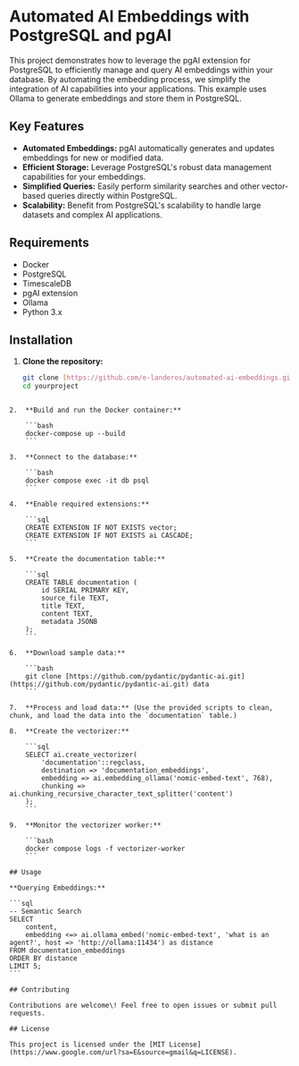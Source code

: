 
# Automated AI Embeddings with PostgreSQL and pgAI

This project demonstrates how to leverage the pgAI extension for PostgreSQL to efficiently manage and query AI embeddings within your database. By automating the embedding process, we simplify the integration of AI capabilities into your applications. This example uses Ollama to generate embeddings and store them in PostgreSQL.

## Key Features

* **Automated Embeddings:** pgAI automatically generates and updates embeddings for new or modified data.
* **Efficient Storage:**  Leverage PostgreSQL's robust data management capabilities for your embeddings.
* **Simplified Queries:** Easily perform similarity searches and other vector-based queries directly within PostgreSQL.
* **Scalability:** Benefit from PostgreSQL's scalability to handle large datasets and complex AI applications.

## Requirements

* Docker
* PostgreSQL
* TimescaleDB
* pgAI extension
* Ollama
* Python 3.x

## Installation

1. **Clone the repository:**
   ```bash
   git clone [https://github.com/e-landeros/automated-ai-embeddings.git](https://github.com/e-landeros/automated-ai-embeddings.git)
   cd yourproject
````

2.  **Build and run the Docker container:**

    ```bash
    docker-compose up --build
    ```

3.  **Connect to the database:**

    ```bash
    docker compose exec -it db psql
    ```

4.  **Enable required extensions:**

    ```sql
    CREATE EXTENSION IF NOT EXISTS vector;
    CREATE EXTENSION IF NOT EXISTS ai CASCADE;
    ```

5.  **Create the documentation table:**

    ```sql
    CREATE TABLE documentation (
        id SERIAL PRIMARY KEY,
        source_file TEXT,
        title TEXT,
        content TEXT,
        metadata JSONB
    );
    ```

6.  **Download sample data:**

    ```bash
    git clone [https://github.com/pydantic/pydantic-ai.git](https://github.com/pydantic/pydantic-ai.git) data
    ```

7.  **Process and load data:** (Use the provided scripts to clean, chunk, and load the data into the `documentation` table.)

8.  **Create the vectorizer:**

    ```sql
    SELECT ai.create_vectorizer(
        'documentation'::regclass,
        destination => 'documentation_embeddings',
        embedding => ai.embedding_ollama('nomic-embed-text', 768),
        chunking => ai.chunking_recursive_character_text_splitter('content')
    );
    ```

9.  **Monitor the vectorizer worker:**

    ```bash
    docker compose logs -f vectorizer-worker
    ```

## Usage

**Querying Embeddings:**

```sql
-- Semantic Search
SELECT
    content,
    embedding <=> ai.ollama_embed('nomic-embed-text', 'what is an agent?', host => 'http://ollama:11434') as distance
FROM documentation_embeddings
ORDER BY distance
LIMIT 5;
```

## Contributing

Contributions are welcome\! Feel free to open issues or submit pull requests.

## License

This project is licensed under the [MIT License](https://www.google.com/url?sa=E&source=gmail&q=LICENSE).

